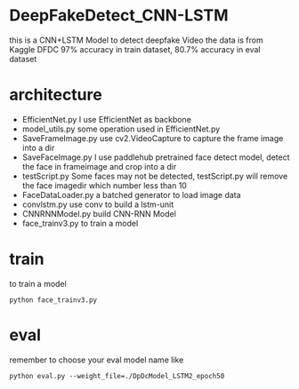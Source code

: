 # DeepFakeDetect_CNN-LSTM
this is a CNN+LSTM Model to detect deepfake Video
the data is from Kaggle DFDC
97% accuracy in train dataset, 80.7% accuracy in eval dataset

# architecture
- EfficientNet.py I use EfficientNet as backbone
- model_utils.py some operation used in EfficientNet.py
- SaveFrameImage.py use cv2.VideoCapture to capture the frame image into a dir
- SaveFaceImage.py I use paddlehub pretrained face detect model, detect the face in frameimage and crop into a dir
- testScript.py Some faces may not be detected, testScript.py will remove the face imagedir which number less than 10
- FaceDataLoader.py a batched generator to load image data
- convlstm.py use conv to build a lstm-unit
- CNNRNNModel.py build CNN-RNN Model
- face_trainv3.py to train a model

# train
to train a model
```
python face_trainv3.py
```

# eval
remember to choose your eval model name
like
```
python eval.py --weight_file=./DpDcModel_LSTM2_epoch50
```

